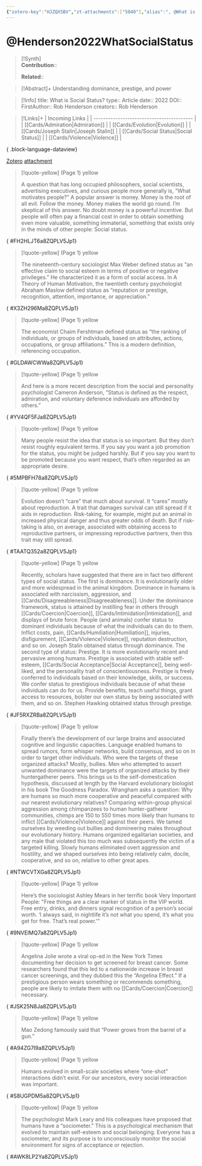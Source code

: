 ```yaml
---
{"zotero-key":"HJZQX5BV","zt-attachments":["5040"],"alias":", @What is Social Status?","keywords":[],"FirstAuthor":"[[ Rob Henderson]]","tags":["source/article"],"dg-publish":true,"permalink":"/sources/articles/henderson2022-what-social-status/","dgPassFrontmatter":true}
---
```


# @Henderson2022WhatSocialStatus

>[!Synth]  
>**Contribution**::  
>  
>**Related**:: 
>  

> [!Abstract]+
> Understanding dominance, prestige, and power

> [!Info]
> title: What is Social Status?
> type:: Article 
> date:: 2022
> DOI:: 
> FirstAuthor:: Rob Henderson
> creators:: Rob Henderson

> [!Links]+
>  | Incoming Links                            |
> | ----------------------------------------- |
> | [[Cards/Admiration\|Admiration]]       |
> | [[Cards/Evolution\|Evolution]]         |
> | [[Cards/Joseph Stalin\|Joseph Stalin]] |
> | [[Cards/Social Status\|Social Status]] |
> | [[Cards/Violence\|Violence]]           |
> 
{ .block-language-dataview}


[Zotero](zotero://select/library/items/HJZQX5BV) [attachment](<file:///Users/nathanmaxwell/Zotero/storage/8ZQPLV5J/Henderson%20-%202022%20-%20What%20is%20Social%20Status.pdf>)

> [!quote-yellow] (Page 1) yellow
> 
> A question that has long occupied philosophers, social scientists, advertising executives, and curious people more generally is, “What motivates people?” A popular answer is money. Money is the root of all evil. Follow the money. Money makes the world go round. I’m skeptical of this answer. No doubt money is a powerful incentive. But people will often pay a financial cost in order to obtain something even more valuable, something immaterial, something that exists only in the minds of other people: Social status.
>
{ #FH2HLJT6a8ZQPLV5Jp1}


> [!quote-yellow] (Page 1) yellow
> 
> The nineteenth-century sociologist Max Weber defined status as “an effective claim to social esteem in terms of positive or negative privileges.” He characterized it as a form of social access. In A Theory of Human Motivation, the twentieth century psychologist Abraham Maslow defined status as “reputation or prestige, recognition, attention, importance, or appreciation.”
>
{ #X3ZH296Ma8ZQPLV5Jp1}


> [!quote-yellow] (Page 1) yellow
> 
> The economist Chaim Fershtman defined status as “the ranking of individuals, or groups of individuals, based on attributes, actions, occupations, or group affiliations.” This is a modern definition, referencing occupation.
>
{ #GLDAWCWWa8ZQPLV5Jp1}


> [!quote-yellow] (Page 1) yellow
> 
> And here is a more recent description from the social and personality psychologist Cameron Anderson, “Status is defined as the respect, admiration, and voluntary deference individuals are afforded by others.”
>
{ #YV4QF5FJa8ZQPLV5Jp1}


> [!quote-yellow] (Page 1) yellow
> 
> Many people resist the idea that status is so important. But they don’t resist roughly equivalent terms. If you say you want a job promotion for the status, you might be judged harshly. But if you say you want to be promoted because you want respect, that’s often regarded as an appropriate desire.
>
{ #5MPBFH78a8ZQPLV5Jp1}


> [!quote-yellow] (Page 1) yellow
> 
> Evolution doesn’t “care” that much about survival. It “cares” mostly about reproduction. A trait that damages survival can still spread if it aids in reproduction. Risk-taking, for example, might put an animal in increased physical danger and thus greater odds of death. But if risk-taking is also, on average, associated with obtaining access to reproductive partners, or impressing reproductive partners, then this trait may still spread.
>
{ #TAATQ352a8ZQPLV5Jp1}


> [!quote-yellow] (Page 1) yellow
> 
> Recently, scholars have suggested that there are in fact two different types of social status. The first is dominance. It is evolutionarily older and more widespread in the animal kingdom. Dominance in humans is associated with narcissism, aggression, and [[Cards/Disagreeableness\|Disagreeableness]]. Under the dominance framework, status is attained by instilling fear in others through [[Cards/Coercion\|Coercion]], [[Cards/Intimidation\|Intimidation]], and displays of brute force. People (and animals) confer status to dominant individuals because of what the individuals can do to them. Inflict costs, pain, [[Cards/Humiliation\|Humiliation]], injuries, disfigurement, [[Cards/Violence\|Violence]], reputation destruction, and so on. Joseph Stalin obtained status through dominance. The second type of status: Prestige. It is more evolutionarily recent and pervasive among humans. Prestige is associated with stable self-esteem, [[Cards/Social Acceptance\|Social Acceptance]], being well-liked, and the personality trait of conscientiousness. Prestige is freely conferred to individuals based on their knowledge, skills, or success. We confer status to prestigious individuals because of what these individuals can do for us. Provide benefits, teach useful things, grant access to resources, bolster our own status by being associated with them, and so on. Stephen Hawking obtained status through prestige.
>
{ #JF5RXZRBa8ZQPLV5Jp1}


> [!quote-yellow] (Page 1) yellow
> 
> Finally there’s the development of our large brains and associated cognitive and linguistic capacities. Language enabled humans to spread rumors, form whisper networks, build consensus, and so on in order to target other individuals. Who were the targets of these organized attacks? Mostly, bullies. Men who attempted to assert unwanted dominance were the targets of organized attacks by their huntergatherer peers. This brings us to the self-domestication hypothesis, discussed at length by the Harvard evolutionary biologist in his book The Goodness Paradox. Wrangham asks a question: Why are humans so much more cooperative and peaceful compared with our nearest evolutionary relatives? Comparing within-group physical aggression among chimpanzees to human hunter-gatherer communities, chimps are 150 to 550 times more likely than humans to inflict [[Cards/Violence\|Violence]] against their peers. We tamed ourselves by weeding out bullies and domineering males throughout our evolutionary history. Humans organized egalitarian societies, and any male that violated this too much was subsequently the victim of a targeted killing. Slowly humans eliminated overt aggression and hostility, and we shaped ourselves into being relatively calm, docile, cooperative, and so on, relative to other great apes.
>
{ #NTWCVTXGa8ZQPLV5Jp1}


> [!quote-yellow] (Page 1) yellow
> 
> Here’s the sociologist Ashley Mears in her terrific book Very Important People: "Free things are a clear marker of status in the VIP world. Free entry, drinks, and dinners signal recognition of a person’s social worth. ‘I always said, in nightlife it’s not what you spend, it’s what you get for free. That’s real power.’”
>
{ #9NVEIMQ7a8ZQPLV5Jp1}


> [!quote-yellow] (Page 1) yellow
> 
> Angelina Jolie wrote a viral op-ed in the New York Times documenting her decision to get screened for breast cancer. Some researchers found that this led to a nationwide increase in breast cancer screenings, and they dubbed this the “Angelina Effect.” If a prestigious person wears something or recommends something, people are likely to imitate them with no [[Cards/Coercion\|Coercion]] necessary.
>
{ #JSK25N8Ja8ZQPLV5Jp1}


> [!quote-yellow] (Page 1) yellow
> 
> Mao Zedong famously said that “Power grows from the barrel of a gun.”
>
{ #A94ZG7I9a8ZQPLV5Jp1}


> [!quote-yellow] (Page 1) yellow
> 
> Humans evolved in small-scale societies where “one-shot” interactions didn’t exist. For our ancestors, every social interaction was important.
>
{ #S8UGPDM5a8ZQPLV5Jp1}


> [!quote-yellow] (Page 1) yellow
> 
> The psychologist Mark Leary and his colleagues have proposed that humans have a “sociometer.” This is a psychological mechanism that evolved to maintain self-esteem and social belonging. Everyone has a sociometer, and its purpose is to unconsciously monitor the social environment for signs of acceptance or rejection.
>
{ #AWK8LP2Ya8ZQPLV5Jp1}

